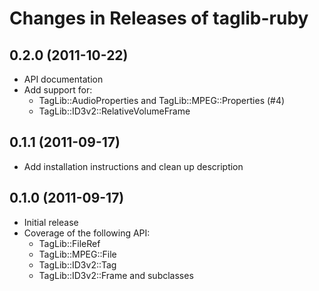 Changes in Releases of taglib-ruby
==================================

## 0.2.0 (2011-10-22)

* API documentation
* Add support for:
  * TagLib::AudioProperties and TagLib::MPEG::Properties (#4)
  * TagLib::ID3v2::RelativeVolumeFrame

## 0.1.1 (2011-09-17)

* Add installation instructions and clean up description

## 0.1.0 (2011-09-17)

* Initial release
* Coverage of the following API:
  * TagLib::FileRef
  * TagLib::MPEG::File
  * TagLib::ID3v2::Tag
  * TagLib::ID3v2::Frame and subclasses
